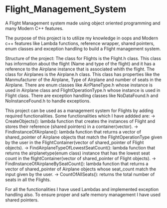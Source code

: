 # Flight_Management_System
A Flight Management system made using object oriented programming and many Modern C++ features.

The purpose of this project is to utilize my knowledge in oops and Modern c++ features like Lambda functions, reference wrapper, shared pointers, enum classes and exception handling to build a Flight management system.

Structure of the project: 
The class for Flights is the Flight.h class. This class has information about the flight (Name and type of the flight) and it has a reference to the Airplane instance that is associated whith the flight.
The class for Airplanes is the Airplane.h class. This class has properties like the Manmufacturer of the Airplane, Type of Airplane and number of seats in the Airplane.
There are enum classes like AirPlaneType.h whose instance is used in Airplane class and FlightOperationType.h whose instance is used in Flight class.
There are exception handling classes like NoDataFound.h and NoInstanceFound.h to handle exceptions.

This project can be used as a management system for Flights by adding required functionalities. 
Some functionalities which I have addded are: 
-> CreateObjects(): lambda function that creates the instances of Flight and stores their reference (shared pointers) in a container(vector). 
-> FindInstanceOfAirplane(): lambda function that returns a vector of shared_pointer of Airplane objects that match the FlightOperationType given by the user in the FlightContainer(vector of shared_pointer of Flight objects). 
-> FindAirplaneTypeOfLowestSeatCount(): lambda function that returns the airplanetype(enum class) instance that has the lowest seat count in the flightContainer(vector of shared_pointer of Flight objects).
-> FindInstanceOfAirplaneBySeatCount(): lambda function that returns a vector of shared_pointer of Airplane objects whose seat_count match the input given by the user.
-> CountOfAllSeats(): returns the total number of seats in all the Flights.

For all the functionalities I have used Lambdas and implemented exception handling also. To ensure proper and safe memory management I have used shared pointers.
